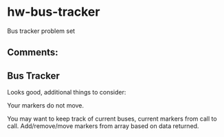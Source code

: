 # hw-bus-tracker
Bus tracker problem set

Comments:
---------

Bus Tracker
-------------
Looks good, additional things to consider:

Your markers do not move.

You may want to keep track of current buses, current markers from call to call. Add/remove/move markers from array based on data returned.
